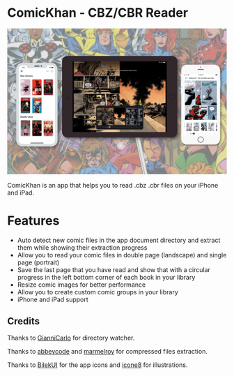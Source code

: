 
# ComicKhan - CBZ/CBR Reader

![Image](images/mock.jpg?)

ComicKhan is an app that helps you to read .cbz .cbr files on your iPhone and iPad.

# Features
* Auto detect new comic files in the app document directory and extract them while showing their extraction progress
* Allow you to read your comic files in double page (landscape) and single page (portrait)
* Save the last page that you have read and show that with a circular progress in the left bottom corner of each book in your library
* Resize comic images for better performance
* Allow you to create custom comic groups in your library
* iPhone and iPad support 

## Credits

Thanks to [GianniCarlo](https://github.com/GianniCarlo/DirectoryWatcher) for directory watcher.

Thanks to [abbeycode](https://github.com/abbeycode/UnrarKit) and [marmelroy](https://github.com/marmelroy/Zip) for compressed files extraction. 

Thanks to [BilekUI](https://twitter.com/BilekUI) for the app icons and [icone8](https://icons8.com) for illustrations.

